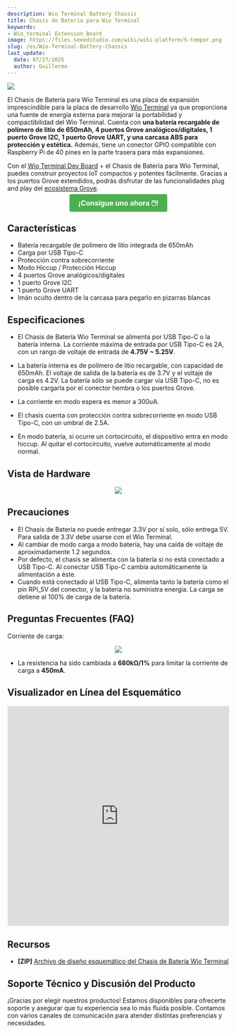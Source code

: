 ```yaml
---
description: Wio Terminal Battery Chassis
title: Chasis de Batería para Wio Terminal
keywords:
- Wio_terminal Extension_Board
image: https://files.seeedstudio.com/wiki/wiki-platform/S-tempor.png
slug: /es/Wio-Terminal-Battery-Chassis
last_update:
  date: 07/27/2025
  author: Guillermo
---
```


![](https://files.seeedstudio.com/wiki/Wio-Terminal-Battery-Chassis/img/45.png)

El Chasis de Batería para Wio Terminal es una placa de expansión imprescindible para la placa de desarrollo [Wio Terminal](https://www.seeedstudio.com/Wio-Terminal-p-4509.html) ya que proporciona una fuente de energía externa para mejorar la portabilidad y compactibilidad del Wio Terminal. Cuenta con **una batería recargable de polímero de litio de 650mAh, 4 puertos Grove analógicos/digitales, 1 puerto Grove I2C, 1 puerto Grove UART, y una carcasa ABS para protección y estética.** Además, tiene un conector GPIO compatible con Raspberry Pi de 40 pines en la parte trasera para más expansiones.

Con el [Wio Terminal Dev Board](https://www.seeedstudio.com/Wio-Terminal-p-4509.html) + el Chasis de Batería para Wio Terminal, puedes construir proyectos IoT compactos y potentes fácilmente. Gracias a los puertos Grove extendidos, podrás disfrutar de las funcionalidades plug and play del [ecosistema Grove](https://www.seeedstudio.com/category/Grove-c-1003.html).

<div style="text-align:center">
    <a href="https://www.seeedstudio.com/Wio-Terminal-Chassis-Battery-650mAh-p-4756.html" style="font-weight:bold; font-size:16px; color:#FFFFFF; background-color:#4CAF50; padding:10px 20px; text-decoration:none; border-radius:4px;">¡Consigue uno ahora 🖱️!</a>
</div>

## Características

* Batería recargable de polímero de litio integrada de 650mAh
* Carga por USB Tipo-C
* Protección contra sobrecorriente
* Modo Hiccup / Protección Hiccup
* 4 puertos Grove analógicos/digitales
* 1 puerto Grove I2C
* 1 puerto Grove UART
* Imán oculto dentro de la carcasa para pegarlo en pizarras blancas

## Especificaciones

* El Chasis de Batería Wio Terminal se alimenta por USB Tipo-C o la batería interna. La corriente máxima de entrada por USB Tipo-C es 2A, con un rango de voltaje de entrada de **4.75V \~ 5.25V**.

* La batería interna es de polímero de litio recargable, con capacidad de 650mAh. El voltaje de salida de la batería es de 3.7V y el voltaje de carga es 4.2V.
  La batería sólo se puede cargar vía USB Tipo-C, no es posible cargarla por el conector hembra o los puertos Grove.

* La corriente en modo espera es menor a 300uA.

* El chasis cuenta con protección contra sobrecorriente en modo USB Tipo-C, con un umbral de 2.5A.

* En modo batería, si ocurre un cortocircuito, el dispositivo entra en modo hiccup. Al quitar el cortocircuito, vuelve automáticamente al modo normal.

## Vista de Hardware

<div align="center"><img src="https://files.seeedstudio.com/wiki/Wio-Terminal-Battery-Chassis/img/WT-battery-front.jpg" /></div>

## Precauciones

* El Chasis de Batería no puede entregar 3.3V por sí solo, sólo entrega 5V. Para salida de 3.3V debe usarse con el Wio Terminal.
* Al cambiar de modo carga a modo batería, hay una caída de voltaje de aproximadamente 1.2 segundos.
* Por defecto, el chasis se alimenta con la batería si no está conectado a USB Tipo-C. Al conectar USB Tipo-C cambia automáticamente la alimentación a éste.
* Cuando está conectado al USB Tipo-C, alimenta tanto la batería como el pin RPI\_5V del conector, y la batería no suministra energía. La carga se detiene al 100% de carga de la batería.

## Preguntas Frecuentes (FAQ)

Corriente de carga:

<div align="center"><img src="https://files.seeedstudio.com/wiki/Wio-Terminal-Battery-Chassis/img/sch.png" /></div>

* La resistencia ha sido cambiada a **680kΩ/1%** para limitar la corriente de carga a **450mA**.

## Visualizador en Línea del Esquemático

<div style="border:1px solid #f1f1f1; border-radius:0 0 4px 4px; max-width:1280px; max-height:700px; overflow:hidden; box-sizing:border-box; height:500px;">
    <iframe src="https://files.seeedstudio.com/wiki/Wio-Terminal-Battery-Chassis/res/Wio%20Terminal%20Chassis%20-%20Battery_SCH.zip" style="width:100%; height:100%; border:none;"></iframe>
</div>

## Recursos

* **\[ZIP]** [Archivo de diseño esquemático del Chasis de Batería Wio Terminal](https://files.seeedstudio.com/wiki/Wio-Terminal-Battery-Chassis/res/Wio%20Terminal%20Chassis%20-%20Battery_SCH.zip)

## Soporte Técnico y Discusión del Producto

¡Gracias por elegir nuestros productos! Estamos disponibles para ofrecerte soporte y asegurar que tu experiencia sea lo más fluida posible. Contamos con varios canales de comunicación para atender distintas preferencias y necesidades.

<div class="button_tech_support_container">
<a href="https://forum.seeedstudio.com/" class="button_forum"></a> 
<a href="https://www.seeedstudio.com/contacts" class="button_email"></a>
</div>

<div class="button_tech_support_container">
<a href="https://discord.gg/eWkprNDMU7" class="button_discord"></a> 
<a href="https://github.com/Seeed-Studio/wiki-documents/discussions/69" class="button_discussion"></a>
</div>
